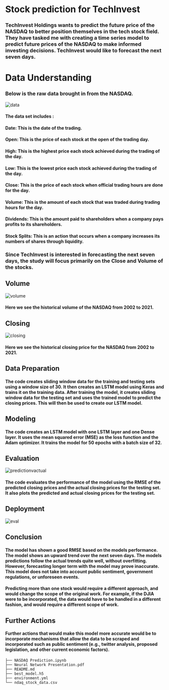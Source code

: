 # Stock prediction for TechInvest
### TechInvest Holdings wants to predict the future price of the NASDAQ to better position themselves in the tech stock field. They have tasked me with creating a time series model to predict future prices of the NASDAQ to make informed investing decisions. TechInvest would like to forecast the next seven days.  
# Data Understanding
###  Below is the raw data brought in from the NASDAQ.
![data](https://user-images.githubusercontent.com/96254640/221614977-b451d064-1965-4b4b-9f09-d99cebc42c96.PNG)
#### The data set includes :
#### Date:  This is the date of the trading.
#### Open:  This is the price of each stock at the open of the trading day.
#### High:  This is the highest price each stock achieved during the trading of the day.
#### Low:  This is the lowest price each stock achieved during the trading of the day.
#### Close:  This is the price of each stock when official trading hours are done for the day.
#### Volume:  This is the amount of each stock that was traded during trading hours for the day.
#### Dividends:  This is the amount paid to shareholders when a company pays profits to its shareholders.
#### Stock Splits:  This is an action that occurs when a company increases its numbers of shares through liquidity.
### Since TechInvest is interested in forecasting the next seven days, the study will focus primarily on the Close and Volume of the stocks.

## Volume
![volume](https://user-images.githubusercontent.com/96254640/221618261-426c8629-c0fd-45b7-b1fe-baab1c35fc74.png)
#### Here we see the historical volume of the NASDAQ from 2002 to 2021.
## Closing
![closing](https://user-images.githubusercontent.com/96254640/221618678-29a0aa6c-2e95-45f3-a652-a7a77429d132.png)
#### Here we see the historical closing price for the NASDAQ from 2002 to 2021.
## Data Preparation
####  The code creates sliding window data for the training and testing sets using a window size of 30. It then creates an LSTM model using Keras and trains it on the training data. After training the model, it creates sliding window data for the testing set and uses the trained model to predict the closing prices.  This will then be used to create our LSTM model.
## Modeling
#### The code creates an LSTM model with one LSTM layer and one Dense layer. It uses the mean squared error (MSE) as the loss function and the Adam optimizer. It trains the model for 50 epochs with a batch size of 32.
## Evaluation
![predictionvactual](https://user-images.githubusercontent.com/96254640/221621556-fd9a3e21-02cd-414c-afcb-09d8b9acf40c.png)
#### The code evaluates the performance of the model using the RMSE of the predicted closing prices and the actual closing prices for the testing set. It also plots the predicted and actual closing prices for the testing set.
## Deployment
![eval](https://user-images.githubusercontent.com/96254640/221621965-413ef5bd-ecb5-4acd-b052-e5a9dc773854.png)
## Conclusion
#### The model has shown a good RMSE based on the models performance. The model shows an upward trend over the next seven days.  The models predictions follow the actual trends quite well, without overfitting. However, forecasting longer term with the model may prove inaccurate.  This model does not take into account public sentiment, government regulations, or unforeseen events.
#### Predicting more than one stock would require a different approach, and would change the scope of the original work.  For example, if the DJIA were to be incorporated, the data would have to be handled in a different fashion, and would require a different scope of work.
## Further Actions
#### Further actions that would make this model more accurate would be to incorporate mechanisms that allow the data to be scraped and incorporated such as public sentiment (e.g., twitter analysis, proposed legislation, and other current economic factors).
```
├── NASDAQ Prediction.ipynb
├── Neural Network Presentation.pdf
├── README.md
├── best_model.h5
├── environment.yml
└── ndaq_stock_data.csv
```
